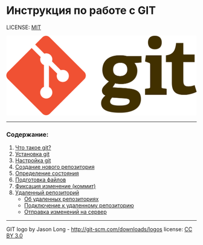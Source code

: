 # Инструкция по работе с GIT

LICENSE: [MIT](./license.md)

![git-logo](./assets/1920px-Git-logo.svg.png)

---

### Содержание:

1. [Что такое git?](./about_git.md)
2. [Установка git](./install_git.md)
3. [Настройка git](./customisation.md)
4. [Создание нового репозитория](create_new_rep.md)
5. [Определение состояния](check_status.md)
6. [Подготовка файлов](preparing_files.md)
7. [Фиксация изменение (коммит)](commit_changes.md)
8. [Удаленный репозиторий](remote_rep\about_remote_rep.md)
    + [Об удаленных репозиториях](remote_rep\about_remote_rep.md)
    + [Подключение к удаленному репозиторию](remote_rep\connection.md)
    + [Отправка изменений на сервер](remote_rep\send_changes_to_server.md)







---

GIT logo by Jason Long - http://git-scm.com/downloads/logos
license: [CC BY 3.0](https://creativecommons.org/licenses/by/3.0/)
